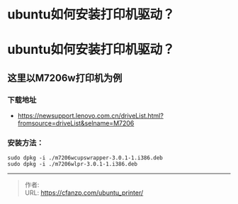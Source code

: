 # ubuntu如何安装打印机驱动？


<!--more-->
# ubuntu如何安装打印机驱动？
## 这里以M7206w打印机为例
### 下载地址
- https://newsupport.lenovo.com.cn/driveList.html?fromsource=driveList&selname=M7206

### 安装方法：
```
sudo dpkg -i ./m7206wcupswrapper-3.0.1-1.i386.deb
sudo dpkg -i ./m7206wlpr-3.0.1-1.i386.deb
```


---

> 作者:   
> URL: https://cfanzp.com/ubuntu_printer/  


